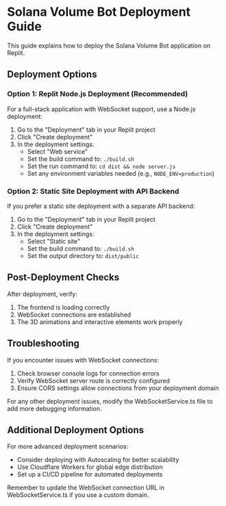# Solana Volume Bot Deployment Guide

This guide explains how to deploy the Solana Volume Bot application on Replit.

## Deployment Options

### Option 1: Replit Node.js Deployment (Recommended)

For a full-stack application with WebSocket support, use a Node.js deployment:

1. Go to the "Deployment" tab in your Replit project
2. Click "Create deployment"
3. In the deployment settings:
   - Select "Web service"
   - Set the build command to: `./build.sh`
   - Set the run command to: `cd dist && node server.js`
   - Set any environment variables needed (e.g., `NODE_ENV=production`)

### Option 2: Static Site Deployment with API Backend

If you prefer a static site deployment with a separate API backend:

1. Go to the "Deployment" tab in your Replit project
2. Click "Create deployment"
3. In the deployment settings:
   - Select "Static site"
   - Set the build command to: `./build.sh`
   - Set the output directory to: `dist/public`

## Post-Deployment Checks

After deployment, verify:

1. The frontend is loading correctly
2. WebSocket connections are established
3. The 3D animations and interactive elements work properly

## Troubleshooting

If you encounter issues with WebSocket connections:

1. Check browser console logs for connection errors
2. Verify WebSocket server route is correctly configured
3. Ensure CORS settings allow connections from your deployment domain

For any other deployment issues, modify the WebSocketService.ts file to add more debugging information.

## Additional Deployment Options

For more advanced deployment scenarios:

- Consider deploying with Autoscaling for better scalability
- Use Cloudflare Workers for global edge distribution
- Set up a CI/CD pipeline for automated deployments

Remember to update the WebSocket connection URL in WebSocketService.ts if you use a custom domain.